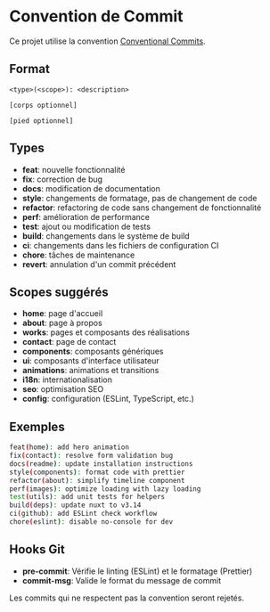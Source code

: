 # Convention de Commit

Ce projet utilise la convention [Conventional Commits](https://www.conventionalcommits.org/).

## Format

```
<type>(<scope>): <description>

[corps optionnel]

[pied optionnel]
```

## Types

- **feat**: nouvelle fonctionnalité
- **fix**: correction de bug
- **docs**: modification de documentation
- **style**: changements de formatage, pas de changement de code
- **refactor**: refactoring de code sans changement de fonctionnalité
- **perf**: amélioration de performance
- **test**: ajout ou modification de tests
- **build**: changements dans le système de build
- **ci**: changements dans les fichiers de configuration CI
- **chore**: tâches de maintenance
- **revert**: annulation d'un commit précédent

## Scopes suggérés

- **home**: page d'accueil
- **about**: page à propos
- **works**: pages et composants des réalisations
- **contact**: page de contact
- **components**: composants génériques
- **ui**: composants d'interface utilisateur
- **animations**: animations et transitions
- **i18n**: internationalisation
- **seo**: optimisation SEO
- **config**: configuration (ESLint, TypeScript, etc.)

## Exemples

```bash
feat(home): add hero animation
fix(contact): resolve form validation bug
docs(readme): update installation instructions
style(components): format code with prettier
refactor(about): simplify timeline component
perf(images): optimize loading with lazy loading
test(utils): add unit tests for helpers
build(deps): update nuxt to v3.14
ci(github): add ESLint check workflow
chore(eslint): disable no-console for dev
```

## Hooks Git

- **pre-commit**: Vérifie le linting (ESLint) et le formatage (Prettier)
- **commit-msg**: Valide le format du message de commit

Les commits qui ne respectent pas la convention seront rejetés.
